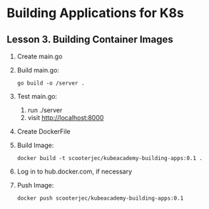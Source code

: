 # Building Applications for K8s

## Lesson 3. Building Container Images

1. Create main.go
2. Build main.go:

   ``` go build -o /server . ```
3. Test main.go:
   1. run ./server
   2. visit <http://localhost:8000>
4. Create DockerFile
5. Build Image:

   ``` docker build -t scooterjec/kubeacademy-building-apps:0.1 . ```
6. Log in to hub.docker.com, if necessary
7. Push Image:

   ```docker push scooterjec/kubeacademy-building-apps:0.1```
